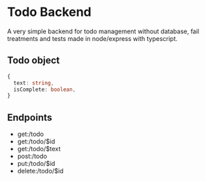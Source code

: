 # Todo Backend

A very simple backend for todo management without database, fail treatments and tests made in node/express with typescript.

## Todo object

```typescript
{
  text: string,
  isComplete: boolean,
}
```

## Endpoints

- get:/todo
- get:/todo/$id
- get:/todo/$text
- post:/todo
- put:/todo/$id
- delete:/todo/$id
